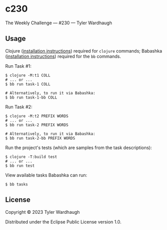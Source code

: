 # c230

The Weekly Challenge — #230 — Tyler Wardhaugh

## Usage

Clojure ([installation instructions](https://clojure.org/guides/getting_started#_clojure_installer_and_cli_tools)) required for `clojure` commands; Babashka ([installation instructions](https://github.com/babashka/babashka#quickstart)) required for the `bb` commands.

Run Task #1:

    $ clojure -M:t1 COLL
    # ... or ...
    $ bb run task-1 COLL

    # Alternatively, to run it via Babashka:
    $ bb run task-1-bb COLL

Run Task #2:

    $ clojure -M:t2 PREFIX WORDS
    # ... or ...
    $ bb run task-2 PREFIX WORDS

    # Alternatively, to run it via Babashka:
    $ bb run task-2-bb PREFIX WORDS

Run the project's tests (which are samples from the task descriptions):

    $ clojure -T:build test
    # ... or ...
    $ bb run test

View available tasks Babashka can run:

    $ bb tasks

## License

Copyright © 2023 Tyler Wardhaugh

Distributed under the Eclipse Public License version 1.0.
